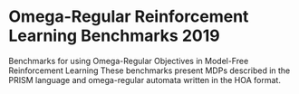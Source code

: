 # Omega-Regular Reinforcement Learning Benchmarks 2019
Benchmarks for using Omega-Regular Objectives in Model-Free Reinforcement Learning
These benchmarks present MDPs described in the PRISM language and omega-regular automata written in the HOA format.
